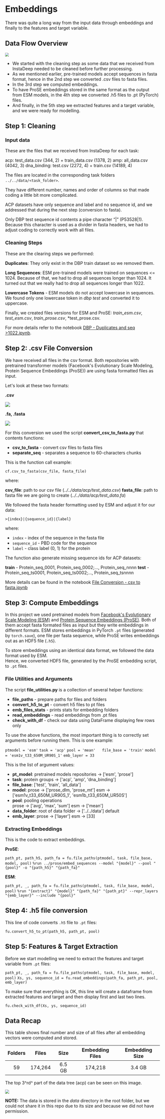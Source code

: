 # Embeddings

There was quite a long way from the input data through embeddings and finally to the features and target variable.

## Data Flow Overview



<img src="images/data_flow.png" style="zoom:75%;" />

- We started with the cleaning step as some data that we received from InstaDeep needed to be cleaned before further processing. 
- As we mentioned earlier, pre-trained models accept sequences in fasta format, hence in the 2nd step we converted .csv files to fasta files.
- In the 3rd step we computed embeddings.
- To have ProSE embeddings stored in the same format as the output from ESM models, in the 4th step we converted .h5 files to .pt (PyTorch) files.
- And finally, in the 5th step we extracted features and a target variable, and we were ready for modelling.

## Step 1: Cleaning

### Input data

These are the files that we received from InstaDeep for each task:

acp: 					test_data.csv (344, 2)  + train_data.csv (1378, 2)
amp: 					all_data.csv (4042, 3)
dna_binding:		test.csv (2272, 4)  + train.csv (14189, 4)

The files are located in the corresponding task folders `../../data/<task_folder>`.

They have different number, names and order of columns so that made coding a little bit more complicated.

ACP datasets have only sequence and label and no sequence id, and we addressed that during the next step (conversion to fasta).

Only DBP test sequence id contents a pipe character “|” (P53528|1). Because this character is used as a divider in fasta headers, we had to adjust coding to correctly work with all files.

### Cleaning Steps

These are the clearing steps we performed:

**Duplicates**: They only exist in the DBP train dataset so we removed them.

**Long Sequences**: ESM pre-trained models were trained on sequences <= 1024. Because of that, we had to drop all sequences longer than 1024. It turned out that we really had to drop all sequences longer than 1022.

**Lowercase Tokens** - ESM models do not accept lowercase in sequences. We found only one lowercase token in *dbp test* and converted it to uppercase.

Finally, we created files versions for ESM and ProSE: *train_esm.csv*, *test_esm.csv*, *train_prose.csv*, *test_prose.csv.

For more details refer to the notebook [DBP - Duplicates and seq >1022.ipynb](https://github.com/MichalRoztocki/Protein-Language-Capstone/blob/main/notebooks/embeddings/DBP%20-%20Duplicates%20and%20seq%20%3E1022.ipynb).

## Step 2: .csv File Conversion

We have received all files in the csv format. Both repositories with pretrained transformer models (Facebook's Evolutionary Scale Modeling, Protein Sequence Embeddings (ProSE)) are using fasta formatted files as input.

Let's look at these two formats:

**.csv**

![](images/example_csv.png)

**.fa, .fasta**

![](images/example_fasta.png)



For this conversion we used the script **convert_csv_to_fasta.py** that contents functions:

- **csv_to_fasta** -  convert csv files to fasta files
- **separate_seq** - separates a sequence to 60-characters chunks

This is the function call example:

`cf.csv_to_fasta(csv_file, fasta_file)`

where:

**csv_file**: path to our csv file (*../../data/acp/test_data.csv*)
**fasta_file**: path to fasta file we are going to create (*../../data/acp/test_data.fa*)

We followed the fasta header formatting used by ESM and adjust it for our data:

`>{index}|{sequence_id}|{label}`

where:
- `index` - index of the sequence in the fasta file  
- `sequence_id` - PBD code for the sequence  
- `label` - class label (0, 1) for the protein  


The function also generate missing sequence ids for ACP datasets:

**train** - Protein_seq_0001, Protein_seq_0002;..., Protein_seq_nnnn
**test** - Protein_seq_ts0001, Protein_seq_ts0002;..., Protein_seq_tsnnnn

More details can be found in the notebook [File Conversion - csv to fasta.ipynb](https://github.com/MichalRoztocki/Protein-Language-Capstone/blob/main/notebooks/embeddings/File%20Conversion%20-%20csv%20to%20fasta.ipynb)

## Step 3: Compute Embeddings


In this project we used pretrained models from [Facebook's Evolutionary Scale Modeling (ESM)](https://github.com/facebookresearch/esm) and [Protein Sequence Embeddings (ProSE)](V). Both of them accept fasta formated files as input but they write embeddings in different formats. ESM stores embeddings in PyTorch `.pt` files (generated by `torch.save`), one file per fasta sequence, while ProSE writes embeddings out as an HDF5 file (`.h5`).

To store embeddings using an identical data format, we followed the data format used by ESM.   
Hence, we converted HDF5 file, generated by the ProSE embedding script, to `.pt` files.

### File Utilities and Arguments

The script **file_utilities.py** is a collection of several helper functions:

- **file_paths** - prepare paths for files and folders
- **convert_h5_to_pt** - convert h5 files to pt files
- **emb_files_stats** - prints stats for embedding folders
- **read_embeddings** - read embeddings from .pt files
- **check_with_df** - check our data using DataFrame displaying few rows only

To use the above functions, the most important thing is to correctly set arguments before running them. This is one example:

`ptmodel = 'esm'`
`task = 'acp'`
`pool = 'mean'  
file_base = 'train'`
`model = 'esm1v_t33_650M_UR90S_1'`
`emb_layer = 33`

This is the list of argument values:

- **pt_model**: pretrained models repositories → ['esm', 'prose']
- **task**: protein groups → ['acp', 'amp', 'dna_binding']
- **file_base**: ['test', 'train', 'all_data']
- **model**: prose → ['prose_dlm, 'prose_mt']
                        esm → ['esm1v_t33_650M_UR90S_1', 'esm1b_t33_650M_UR50S']
- **pool**: pooling operations                  
                    prose → ['avg', 'max', 'sum']
                     esm → ['mean']
- **data_folder**: root of data folder → ['../../data'] default
- **emb_layer**: prose → ['layer']	esm → [33]

### Extracting Embeddings

This is the code to extract embeddings.

**ProSE**:

`path_pt, path_h5, path_fa = fu.file_paths(ptmodel, task, file_base, model, pool)`
`%run ../prose/embed_sequences --model "{model}" --pool "{pool}" -o "{path_h5}" "{path_fa}"`

**ESM**:

`path_pt, _, path_fa = fu.file_paths(ptmodel, task, file_base, model, pool)`
`%run "{extract}" "{model}" "{path_fa}" "{path_pt}" --repr_layers "{emb_layer}" --include "{pool}"` 

## Step 4: .h5 file conversion

This line of code converts `.h5` file to `.pt` files:

`fu.convert_h5_to_pt(path_h5, path_pt, pool)`

## Step 5: Features & Target Extraction

Before we start modelling we need to extract the features and target variable from `.pt` files:

`path_pt, _, path_fa = fu.file_paths(ptmodel, task, file_base, model, pool)`
`Xs, ys, sequence_id = fu.read_embeddings(path_fa, path_pt, pool, emb_layer)`

To make sure that everything is OK, this line will create a dataframe from extracted features and target and then display first and last two lines.

`fu.check_with_df(Xs, ys, sequence_id)`

## Data Recap

This table shows final number and size of all files after all embedding vectors were computed and stored.

| Folders |  Files  |  Size  | Embedding Files | Embedding Size |
| :-----: | :-----: | :----: | :-------------: | :------------: |
|   59    | 174,264 | 6.5 GB |     174,218     |     3.4 GB     |



The top 3^rd^ part of the data tree (acp) can be seen on this image. 

<img src="images/data_tree.png" style="zoom:80%;" />

**NOTE:** The data is stored in the *data* directory in the root folder, but we could not share it in this repo due to its size and because we did not have permission.

